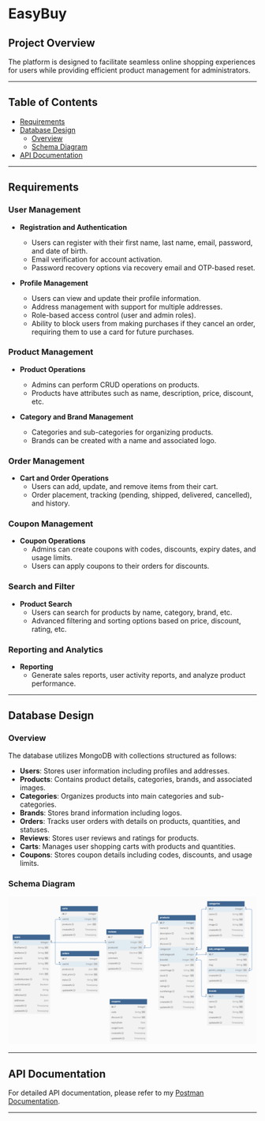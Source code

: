 # EasyBuy

## Project Overview

The platform is designed to facilitate seamless online shopping experiences for users while providing efficient product management for administrators.

---

## Table of Contents
- [Requirements](#requirements)
- [Database Design](#database-design)
  - [Overview](#overview)
  - [Schema Diagram](#schema-diagram)
- [API Documentation](#api-documentation)

---

## Requirements

### User Management

- **Registration and Authentication**
  - Users can register with their first name, last name, email, password, and date of birth.
  - Email verification for account activation.
  - Password recovery options via recovery email and OTP-based reset.
  
- **Profile Management**
  - Users can view and update their profile information.
  - Address management with support for multiple addresses.
  - Role-based access control (user and admin roles).
  - Ability to block users from making purchases if they cancel an order, requiring them to use a card for future purchases.
  
### Product Management

- **Product Operations**
  - Admins can perform CRUD operations on products.
  - Products have attributes such as name, description, price, discount, etc.
  
- **Category and Brand Management**
  - Categories and sub-categories for organizing products.
  - Brands can be created with a name and associated logo.

### Order Management

- **Cart and Order Operations**
  - Users can add, update, and remove items from their cart.
  - Order placement, tracking (pending, shipped, delivered, cancelled), and history.

### Coupon Management

- **Coupon Operations**
  - Admins can create coupons with codes, discounts, expiry dates, and usage limits.
  - Users can apply coupons to their orders for discounts.

### Search and Filter

- **Product Search**
  - Users can search for products by name, category, brand, etc.
  - Advanced filtering and sorting options based on price, discount, rating, etc.

### Reporting and Analytics

- **Reporting**
  - Generate sales reports, user activity reports, and analyze product performance.

---

## Database Design

### Overview

The database utilizes MongoDB with collections structured as follows:

- **Users**: Stores user information including profiles and addresses.
- **Products**: Contains product details, categories, brands, and associated images.
- **Categories**: Organizes products into main categories and sub-categories.
- **Brands**: Stores brand information including logos.
- **Orders**: Tracks user orders with details on products, quantities, and statuses.
- **Reviews**: Stores user reviews and ratings for products.
- **Carts**: Manages user shopping carts with products and quantities.
- **Coupons**: Stores coupon details including codes, discounts, and usage limits.

### Schema Diagram

![Database Schema Diagram](https://github.com/tasbeehismail/EasyBuy/blob/main/docs/schema-diagram.png)

---

## API Documentation

For detailed API documentation, please refer to my [Postman Documentation](https://documenter.getpostman.com/view/34627138/2sA3kPqkBh).

---
